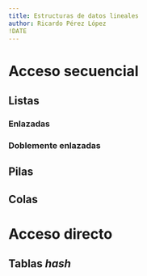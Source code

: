 ```yaml
---
title: Estructuras de datos lineales
author: Ricardo Pérez López
!DATE
---
```


# Acceso secuencial

## Listas

### Enlazadas

### Doblemente enlazadas

## Pilas

## Colas

# Acceso directo

## Tablas *hash*

